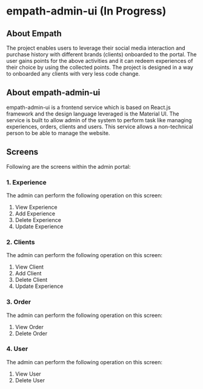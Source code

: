 # empath-admin-ui (In Progress)

## About Empath
The project enables users to leverage their social media interaction and purchase history with different brands (clients) onboarded to the portal. The user gains points for the above activities and it can redeem experiences of their choice by using the collected points. The project is designed in a way to onboarded any clients with very less code change.

## About empath-admin-ui
empath-admin-ui is a frontend service which is based on React.js framework and the design language leveraged is the Material UI. The service is built to allow admin of the system to perform task like managing experiences, orders, clients and users. This service allows a non-technical person to be able to manage the website.

## Screens
Following are the screens within the admin portal:

### 1. Experience
The admin can perform the following operation on this screen:
1. View Experience
2. Add Experience
3. Delete Experience
4. Update Experience

### 2. Clients
The admin can perform the following operation on this screen:
1. View Client
2. Add Client
3. Delete Client
4. Update Experience

### 3. Order
The admin can perform the following operation on this screen:
1. View Order
2. Delete Order

### 4. User
The admin can perform the following operation on this screen:
1. View User
2. Delete User
